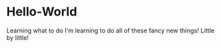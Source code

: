 # Hello-World
Learning what to do
I'm learning to do all of these fancy new things! Little by little!

